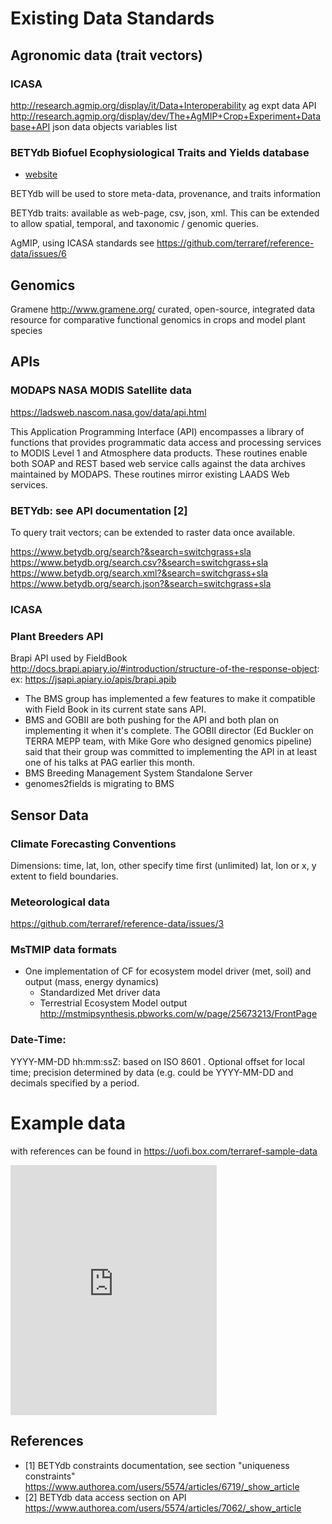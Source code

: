 # Existing Data Standards

## Agronomic data (trait vectors)

### ICASA 

http://research.agmip.org/display/it/Data+Interoperability
ag expt data API http://research.agmip.org/display/dev/The+AgMIP+Crop+Experiment+Database+API
json data objects
variables list

### BETYdb Biofuel Ecophysiological Traits and Yields database 

* [website](https://betydb.org)

BETYdb will be used to store meta-data, provenance, and traits information

BETYdb traits: available as web-page, csv, json, xml. This can be extended to allow spatial, temporal, and taxonomic / genomic queries.

AgMIP, using ICASA standards
see https://github.com/terraref/reference-data/issues/6


## Genomics

Gramene  http://www.gramene.org/
curated, open-source, integrated data resource for comparative functional genomics in crops and model plant species

## APIs

### MODAPS NASA MODIS Satellite data 

https://ladsweb.nascom.nasa.gov/data/api.html

This Application Programming Interface (API) encompasses a library of functions that provides programmatic data access and processing services to MODIS Level 1 and Atmosphere data products. These routines enable both SOAP and REST based web service calls against the data archives maintained by MODAPS. These routines mirror existing LAADS Web services.

### BETYdb: see API documentation [2] 

To query trait vectors; can be extended to raster data once available. 

https://www.betydb.org/search?&search=switchgrass+sla
https://www.betydb.org/search.csv?&search=switchgrass+sla
https://www.betydb.org/search.xml?&search=switchgrass+sla
https://www.betydb.org/search.json?&search=switchgrass+sla

### ICASA

### Plant Breeders API

Brapi API used by FieldBook http://docs.brapi.apiary.io/#introduction/structure-of-the-response-object:
ex: https://jsapi.apiary.io/apis/brapi.apib

* The BMS group has implemented a few features to make it compatible with Field Book in its current state sans API.
* BMS and GOBII are both pushing for the API and both plan on implementing it when it's complete. The GOBII director (Ed Buckler on TERRA MEPP team, with Mike Gore who designed genomics pipeline) said that their group was committed to implementing the API in at least one of his talks at PAG earlier this month.
* BMS Breeding Management System Standalone Server 
* genomes2fields is migrating to BMS

## Sensor Data



### Climate Forecasting Conventions

Dimensions: time, lat, lon, other
specify time first (unlimited) lat, lon or x, y extent to field boundaries.

### Meteorological data

https://github.com/terraref/reference-data/issues/3

### MsTMIP data formats

* One implementation of CF for ecosystem model driver (met, soil) and output (mass, energy dynamics)
  * Standardized Met driver data
  * Terrestrial Ecosystem Model output http://mstmipsynthesis.pbworks.com/w/page/25673213/FrontPage


### Date-Time: 

YYYY-MM-DD hh:mm:ssZ: 
based on ISO 8601 . Optional offset for local time; precision determined by data (e.g. could be YYYY-MM-DD and decimals specified by a period.

# Example data 

with references can be found in https://uofi.box.com/terraref-sample-data
<iframe src="https://app.box.com/embed_widget/s/kuscr34y5halh4jome84z1z8txgh285y?view=list&sort=date&direction=ASC&theme=gray" width="330" height="400" frameborder="0"allowfullscreen webkitallowfullscreen msallowfullscreen></iframe>

## References

* [1] BETYdb constraints documentation, see section "uniqueness constraints"  https://www.authorea.com/users/5574/articles/6719/_show_article
* [2] BETYdb data access section on API https://www.authorea.com/users/5574/articles/7062/_show_article
